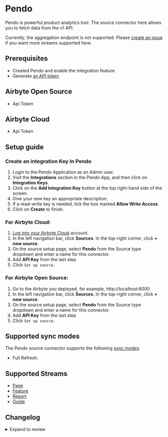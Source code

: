 # Pendo

Pendo is powerful product analytics tool. The source connector here allows you to fetch data from the v1 API.

Currently, the aggregation endpoint is not supported. Please [create an issue](https://github.com/airbytehq/airbyte/issues/new/choose) if you want more streams supported here.

## Prerequisites

- Created Pendo and enable the integration feature
- Generate [an API token](https://app.pendo.io/admin/integrationkeys)

## Airbyte Open Source

- Api Token

## Airbyte Cloud

- Api Token

## Setup guide

### Create an integration Key In Pendo

1. Login to the Pendo Application as an Admin user.
2. Visit the **Integrations** section in the Pendo App, and then click on **Integration Keys**.
3. Click on the **Add Integration Key** button at the top right-hand side of the screen.
4. Give your new key an appropriate description.
5. If a read-write key is needed, tick the box marked **Allow Write Access**.
6. Click on **Create** to finish.

### For Airbyte Cloud:

1. [Log into your Airbyte Cloud](https://cloud.airbyte.com/workspaces) account.
2. In the left navigation bar, click **Sources**. In the top-right corner, click **+ new source**.
3. On the source setup page, select **Pendo** from the Source type dropdown and enter a name for this connector.
4. Add **API Key** from the last step
5. Click `Set up source`.

### For Airbyte Open Source:

1. Go to the Airbyte you deployed, for example, http://localhost:8000
2. In the left navigation bar, click **Sources**. In the top-right corner, click **+ new source**.
3. On the source setup page, select **Pendo** from the Source type dropdown and enter a name for this connector.
4. Add **API Key** from the last step
5. Click `Set up source`.

## Supported sync modes

The Pendo source connector supports the following [sync modes](https://docs.airbyte.com/cloud/core-concepts#connection-sync-modes):

- Full Refresh.

## Supported Streams

- [Page](https://engageapi.pendo.io/#a53463f9-bdd3-443e-b22f-b6ea6c7376fb)
- [Feature](https://engageapi.pendo.io/#75c6b443-eb07-4a0c-9e27-6c12ad3dbbc4)
- [Report](https://engageapi.pendo.io/#2ac0699a-b653-4082-be11-563e5c0c9410)
- [Guide](https://engageapi.pendo.io/#4f1e3ca1-fc41-4469-bf4b-da90ee8caf3d)

## Changelog

<details>
  <summary>Expand to review</summary>

| Version | Date       | Pull Request                                             | Subject                                                                         |
| :------ | :--------- | :------------------------------------------------------- | :------------------------------------------------------------------------------ |
| 0.2.33 | 2025-09-17 | [66386](https://github.com/airbytehq/airbyte/pull/66386) | Update dependencies |
| 0.2.32 | 2025-09-09 | [65849](https://github.com/airbytehq/airbyte/pull/65849) | Update dependencies |
| 0.2.31 | 2025-08-23 | [65206](https://github.com/airbytehq/airbyte/pull/65206) | Update dependencies |
| 0.2.30 | 2025-08-09 | [64692](https://github.com/airbytehq/airbyte/pull/64692) | Update dependencies |
| 0.2.29 | 2025-08-02 | [64213](https://github.com/airbytehq/airbyte/pull/64213) | Update dependencies |
| 0.2.28 | 2025-07-26 | [63924](https://github.com/airbytehq/airbyte/pull/63924) | Update dependencies |
| 0.2.27 | 2025-07-19 | [63434](https://github.com/airbytehq/airbyte/pull/63434) | Update dependencies |
| 0.2.26 | 2025-07-12 | [63264](https://github.com/airbytehq/airbyte/pull/63264) | Update dependencies |
| 0.2.25 | 2025-07-05 | [62594](https://github.com/airbytehq/airbyte/pull/62594) | Update dependencies |
| 0.2.24 | 2025-06-28 | [62298](https://github.com/airbytehq/airbyte/pull/62298) | Update dependencies |
| 0.2.23 | 2025-06-21 | [60580](https://github.com/airbytehq/airbyte/pull/60580) | Update dependencies |
| 0.2.22 | 2025-05-11 | [60204](https://github.com/airbytehq/airbyte/pull/60204) | Update dependencies |
| 0.2.21 | 2025-05-04 | [59515](https://github.com/airbytehq/airbyte/pull/59515) | Update dependencies |
| 0.2.20 | 2025-04-27 | [59104](https://github.com/airbytehq/airbyte/pull/59104) | Update dependencies |
| 0.2.19 | 2025-04-19 | [58485](https://github.com/airbytehq/airbyte/pull/58485) | Update dependencies |
| 0.2.18 | 2025-04-12 | [57883](https://github.com/airbytehq/airbyte/pull/57883) | Update dependencies |
| 0.2.17 | 2025-04-05 | [57367](https://github.com/airbytehq/airbyte/pull/57367) | Update dependencies |
| 0.2.16 | 2025-03-29 | [56742](https://github.com/airbytehq/airbyte/pull/56742) | Update dependencies |
| 0.2.15 | 2025-03-22 | [56161](https://github.com/airbytehq/airbyte/pull/56161) | Update dependencies |
| 0.2.14 | 2025-03-08 | [55559](https://github.com/airbytehq/airbyte/pull/55559) | Update dependencies |
| 0.2.13 | 2025-03-01 | [55031](https://github.com/airbytehq/airbyte/pull/55031) | Update dependencies |
| 0.2.12 | 2025-02-23 | [54580](https://github.com/airbytehq/airbyte/pull/54580) | Update dependencies |
| 0.2.11 | 2025-02-15 | [54003](https://github.com/airbytehq/airbyte/pull/54003) | Update dependencies |
| 0.2.10 | 2025-02-08 | [53456](https://github.com/airbytehq/airbyte/pull/53456) | Update dependencies |
| 0.2.9 | 2025-02-01 | [52970](https://github.com/airbytehq/airbyte/pull/52970) | Update dependencies |
| 0.2.8 | 2025-01-25 | [52524](https://github.com/airbytehq/airbyte/pull/52524) | Update dependencies |
| 0.2.7 | 2025-01-18 | [51901](https://github.com/airbytehq/airbyte/pull/51901) | Update dependencies |
| 0.2.6 | 2025-01-11 | [51299](https://github.com/airbytehq/airbyte/pull/51299) | Update dependencies |
| 0.2.5 | 2025-01-04 | [50244](https://github.com/airbytehq/airbyte/pull/50244) | Update dependencies |
| 0.2.4 | 2024-12-14 | [48313](https://github.com/airbytehq/airbyte/pull/48313) | Update dependencies |
| 0.2.3 | 2024-10-29 | [47847](https://github.com/airbytehq/airbyte/pull/47847) | Update dependencies |
| 0.2.2 | 2024-10-28 | [47563](https://github.com/airbytehq/airbyte/pull/47563) | Update dependencies |
| 0.2.1 | 2024-08-16 | [44196](https://github.com/airbytehq/airbyte/pull/44196) | Bump source-declarative-manifest version |
| 0.2.0 | 2024-08-15 | [44100](https://github.com/airbytehq/airbyte/pull/44100) | Refactor connector to manifest-only format |
| 0.1.16 | 2024-08-10 | [43593](https://github.com/airbytehq/airbyte/pull/43593) | Update dependencies |
| 0.1.15 | 2024-08-03 | [43114](https://github.com/airbytehq/airbyte/pull/43114) | Update dependencies |
| 0.1.14 | 2024-07-27 | [42791](https://github.com/airbytehq/airbyte/pull/42791) | Update dependencies |
| 0.1.13 | 2024-07-20 | [42236](https://github.com/airbytehq/airbyte/pull/42236) | Update dependencies |
| 0.1.12 | 2024-07-13 | [41769](https://github.com/airbytehq/airbyte/pull/41769) | Update dependencies |
| 0.1.11 | 2024-07-10 | [41421](https://github.com/airbytehq/airbyte/pull/41421) | Update dependencies |
| 0.1.10 | 2024-07-09 | [41094](https://github.com/airbytehq/airbyte/pull/41094) | Update dependencies |
| 0.1.9 | 2024-07-06 | [40984](https://github.com/airbytehq/airbyte/pull/40984) | Update dependencies |
| 0.1.8 | 2024-06-25 | [40343](https://github.com/airbytehq/airbyte/pull/40343) | Update dependencies |
| 0.1.7 | 2024-06-22 | [40105](https://github.com/airbytehq/airbyte/pull/40105) | Update dependencies |
| 0.1.6 | 2024-06-04 | [39069](https://github.com/airbytehq/airbyte/pull/39069) | [autopull] Upgrade base image to v1.2.1 |
| 0.1.5 | 2024-05-20 | [38226](https://github.com/airbytehq/airbyte/pull/38226) | Make connector compatible with the builder |
| 0.1.4 | 2024-04-19 | [37220](https://github.com/airbytehq/airbyte/pull/37220) | Updating to 0.80.0 CDK |
| 0.1.3 | 2024-04-18 | [37220](https://github.com/airbytehq/airbyte/pull/37220) | Manage dependencies with Poetry. |
| 0.1.2 | 2024-04-15 | [37220](https://github.com/airbytehq/airbyte/pull/37220) | Base image migration: remove Dockerfile and use the python-connector-base image |
| 0.1.1 | 2024-04-12 | [37220](https://github.com/airbytehq/airbyte/pull/37220) | schema descriptions |
| 0.1.0 | 2023-03-14 | [3563](https://github.com/airbytehq/airbyte/pull/3563) | Initial Release |

</details>
